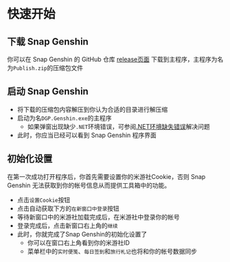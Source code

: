 # 快速开始

## 下载 Snap Genshin

你可以在 Snap Genshin 的 GitHub 仓库 [release页面](https://github.com/DGP-Studio/Snap.Genshin/releases) 下载到主程序，主程序为名为`Publish.zip`的压缩包文件

## 启动 Snap Genshin

- 将下载的压缩包内容解压到你认为合适的目录进行解压缩
- 启动为名`DGP.Genshin.exe`的主程序
  - 如果弹窗出现缺少`.NET`环境错误，可参阅[.NET环境缺失错误](../FAQ/#net-环境缺失)解决问题
- 此时，你应当已经可以看到 Snap Genshin 程序界面

## 初始化设置

在第一次成功打开程序后，你首先需要设置你的米游社Cookie，否则 Snap Genshin 无法获取到你的帐号信息从而提供工具箱中的功能。

- 点击`设置Cookie`按钮
- 点击自动获取下方的`在新窗口中登录`按钮
- 等待新窗口中的米游社加载完成后，在米游社中登录你的帐号
- 登录完成后，点击新窗口右上角的`继续`
- 此时，你就完成了Snap Genshin的初始化设置了
  - 你可以在窗口右上角看到你的米游社ID
  - 菜单栏中的`实时便笺`、`每日签到`和`旅行札记`也将和你的帐号数据同步
